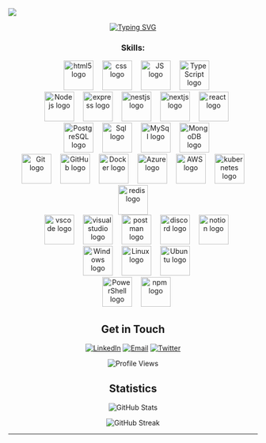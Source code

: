 <!-- <img src="images/banner.png"/> -->

<img src="https://readme-typing-svg.demolab.com/?lines=Hello+Advanturer+!;Welcome+to+my+world.;I+hope+you+will+enjoy+your+stay+and+my+code.;but+be+careful+of+the+bugs,+there+are+everywhere!;Good+luck+!&font=Press%20Start%202P&width=900&height=50&duration=4000&pause=1000">

<!-- <img src="images/gnome.gif" alt="side Gif" height="200"/> -->
<!-- 
<h1 align= "center"><b>Salve Folks! 👾, Here is Eldeeb 💀</b></h1>

<div align="center">
A <strong>Back-End Developer</strong> and <strong>Database Management</strong>.
</div>
<br>
<div align="center">
<p> Build robust, scalable, and efficient systems with passion. I specialize in creating clean and optimized back-end solutions, with a focus on performance and reliability. </p>
</div>
-->

<div align= "center">


[![Typing SVG](https://readme-typing-svg.demolab.com?font=Aref+Ruqaa&size=66&letterSpacing=&duration=3000&pause=1000&color=F70D0D&center=true&vCenter=true&width=600&height=100&lines=%D8%A7%D9%84%D8%AF%D9%8A%D8%A8)](https://git.io/typing-svg)




###

<div align="center"  >

### Skills:

<div align="center">
    <img width="10" />
    <img src="https://skillicons.dev/icons?i=html" height="60" alt="html5 logo" />
    <img width="10" />
    <img src="https://skillicons.dev/icons?i=css" height="60" alt="css logo" />
    <img width="10" />
    <img src="https://skillicons.dev/icons?i=js" height="60" alt="JS logo" />
    <img width="10" />
    <img src="https://skillicons.dev/icons?i=ts" height="60" alt="TypeScript logo" />
<!--     <img width="14" />
    <img src="https://skillicons.dev/icons?i=cs" height="60" alt="C# logo" /> -->
</div>

<div align="center">
<!--     <img width="14" />
    <img src="https://skillicons.dev/icons?i=dotnet" height="60" alt=".NET Core logo" /> -->
    <img width="10" />
    <img src="https://skillicons.dev/icons?i=nodejs" height="60" alt="Node js logo" />
    <img width="10" />
    <img src="https://skillicons.dev/icons?i=express" height="60" alt="express logo" />
    <img width="10" />
    <img src="https://skillicons.dev/icons?i=nestjs" height="60" alt="nestjs logo" />
    <img width="10" />
    <img src="https://skillicons.dev/icons?i=nextjs" height="60" alt="nextjs logo" />
    <img width="10" />
    <img src="https://skillicons.dev/icons?i=react" height="60" alt="react logo" />
</div>

<div align="center">
    <img width="10" />
    <img src="https://skillicons.dev/icons?i=postgres" height="60" alt="PostgreSQL logo" />
    <img width="10" />
    <img src="https://skillicons.dev/icons?i=sqlite" height="60" alt="Sql logo" />
    <img width="10" />
    <img src="https://skillicons.dev/icons?i=mysql" height="60" alt="MySql logo" />
    <img width="10" />
    <img src="https://skillicons.dev/icons?i=mongodb" height="60" alt="MongoDB logo" />
</div>

<div align="center">
    <img width="10" />
    <img src="https://skillicons.dev/icons?i=git" height="60" alt="Git logo" />
    <img width="10" />
    <img src="https://skillicons.dev/icons?i=github" height="60" alt="GitHub logo" />
    <img width="10" />
    <img src="https://skillicons.dev/icons?i=docker" height="60" alt="Docker logo" />
    <img width="10" />
    <img src="https://skillicons.dev/icons?i=azure" height="60" alt="Azure logo" />
    <img width="10" />
    <img src="https://skillicons.dev/icons?i=aws" height="60" alt="AWS logo" />
    <img width="10" />
    <img src="https://skillicons.dev/icons?i=kubernetes" height="60" alt="kubernetes logo" />
    <img width="10" />
    <img src="https://skillicons.dev/icons?i=redis" height="60" alt="redis logo" />
</div>

<div align="center">
    <img width="10" />
    <img src="https://skillicons.dev/icons?i=vscode" height="60" alt="vscode logo" />
    <img width="10" />
    <img src="https://skillicons.dev/icons?i=visualstudio" height="60" alt="visualstudio logo" />
    <img width="10" />
    <img src="https://skillicons.dev/icons?i=postman" height="60" alt="postman logo" />
    <img width="10" />
    <img src="https://skillicons.dev/icons?i=discord" height="60" alt="discord logo" />
    <img width="10" />
    <img src="https://skillicons.dev/icons?i=notion" height="60" alt="notion logo" />
</div>

<div align="center">
    <img width="10" />
    <img src="https://skillicons.dev/icons?i=windows" height="60" alt="Windows logo" />
    <img width="10" />
    <img src="https://skillicons.dev/icons?i=linux" height="60" alt="Linux logo" />
    <img width="10" />
    <img src="https://skillicons.dev/icons?i=ubuntu" height="60" alt="Ubuntu logo" />
</div>

<div align="center">
    <img width="10" />
    <img src="https://skillicons.dev/icons?i=powershell" height="60" alt="PowerShell logo" />
    <img width="10" />
    <img src="https://skillicons.dev/icons?i=npm" height="60" alt="npm logo" />
</div>

<!--
# 🚀 My Portfolio

👋 Welcome to my personal portfolio. Check out my work and projects by visiting my Portfolio Website:

<a href="https://ziadsharara.github.io/Portfolio/" target="_blank">
  <button style="
    background: linear-gradient(135deg, #FF6347, #FF4500); 
    color: white; 
    font-size: 20px; 
    font-weight: bold; 
    padding: 16px 32px; 
    border-radius: 50px; 
    border: none; 
    transition: transform 0.3s ease, box-shadow 0.3s ease;
    cursor: pointer;
  ">
    🌐 Visit My Portfolio
  </button>
</a>

-->




## Get in Touch
[![LinkedIn](https://img.shields.io/badge/LinkedIn-0077B5?style=for-the-badge&logo=linkedin&logoColor=white)](https://www.linkedin.com/in/ziad-sharara)
[![Email](https://img.shields.io/badge/Email-D14836?style=for-the-badge&logo=gmail&logoColor=white)](mailto:ziad.shararaa@gmail.com)
[![Twitter](https://img.shields.io/badge/Twitter-1DA1F2?style=for-the-badge&logo=twitter&logoColor=white)](https://x.com/eldeeb0x)

![Profile Views](https://komarev.com/ghpvc/?username=ziadsharara&color=brightgreen)


## Statistics 
 ![GitHub Stats](https://github-readme-stats.vercel.app/api?username=ziadsharara&show_icons=true&theme=radical)  
<!--
 ![Top Languages](https://github-readme-stats.vercel.app/api/top-langs/?username=ziadsharara&theme=vision-friendly-dark)
-->
![GitHub Streak](https://github-readme-streak-stats.herokuapp.com/?user=ziadsharara&theme=vision-friendly-dark)

<!--
## Github Achievements

![Github Streaks](https://github-profile-trophy.vercel.app/?username=SPiercer&theme=tokyonight&row=1&column=8)

<p align="center"><img src= 'https://capsule-render.vercel.app/api?type=rect&color=gradient&height=2.5'/></p>

-->


</div>

---
<!--
## Get in Touch
[![LinkedIn](https://img.shields.io/badge/LinkedIn-0077B5?style=for-the-badge&logo=linkedin&logoColor=white)](https://www.linkedin.com/in/ziad-sharara/)
[![Email](https://img.shields.io/badge/Email-D14836?style=for-the-badge&logo=gmail&logoColor=white)](mailto:ziad.shararaa@gmail.com)
[![Twitter](https://img.shields.io/badge/Twitter-1DA1F2?style=for-the-badge&logo=twitter&logoColor=white)](https://x.com/eldeeb0x)

![Profile Views](https://komarev.com/ghpvc/?username=ziadsharara&color=brightgreen)
-->
